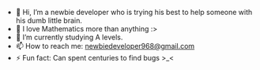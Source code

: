 - 👋 Hi, I’m a newbie developer who is trying his best to help someone with his dumb little brain.
- 👀 I love Mathematics more than anything :>
- 🌱 I’m currently studying A levels.
- 📫 How to reach me: newbiedeveloper968@gmail.com
- ⚡ Fun fact: Can spent centuries to find bugs >_<

<!---
newbiedeveloper968/newbiedeveloper968 is a ✨ special ✨ repository because its `README.md` (this file) appears on your GitHub profile.
You can click the Preview link to take a look at your changes.
--->
